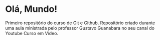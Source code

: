 # Olá, Mundo!
 Primeiro repositório do curso de Git e Github.
 Repositório criado durante uma aula ministrada pelo professor Gustavo Guanabara no seu canal do Youtube Curso em Vídeo.
